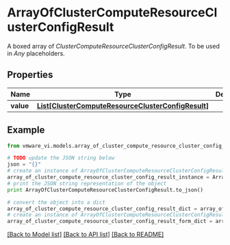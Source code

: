 # ArrayOfClusterComputeResourceClusterConfigResult

A boxed array of *ClusterComputeResourceClusterConfigResult*. To be used in *Any* placeholders. 

## Properties
Name | Type | Description | Notes
------------ | ------------- | ------------- | -------------
**value** | [**List[ClusterComputeResourceClusterConfigResult]**](ClusterComputeResourceClusterConfigResult.md) |  | 

## Example

```python
from vmware_vi.models.array_of_cluster_compute_resource_cluster_config_result import ArrayOfClusterComputeResourceClusterConfigResult

# TODO update the JSON string below
json = "{}"
# create an instance of ArrayOfClusterComputeResourceClusterConfigResult from a JSON string
array_of_cluster_compute_resource_cluster_config_result_instance = ArrayOfClusterComputeResourceClusterConfigResult.from_json(json)
# print the JSON string representation of the object
print ArrayOfClusterComputeResourceClusterConfigResult.to_json()

# convert the object into a dict
array_of_cluster_compute_resource_cluster_config_result_dict = array_of_cluster_compute_resource_cluster_config_result_instance.to_dict()
# create an instance of ArrayOfClusterComputeResourceClusterConfigResult from a dict
array_of_cluster_compute_resource_cluster_config_result_form_dict = array_of_cluster_compute_resource_cluster_config_result.from_dict(array_of_cluster_compute_resource_cluster_config_result_dict)
```
[[Back to Model list]](../README.md#documentation-for-models) [[Back to API list]](../README.md#documentation-for-api-endpoints) [[Back to README]](../README.md)


